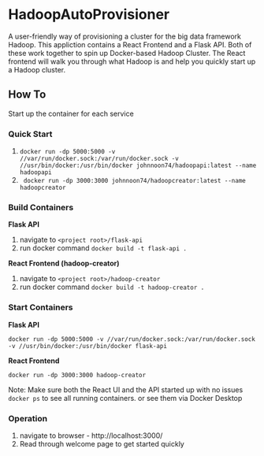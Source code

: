 # HadoopAutoProvisioner
A user-friendly way of provisioning a cluster for the big data framework Hadoop. This appliction contains a React Frontend and a Flask API. Both of these work together to spin up Docker-based Hadoop Cluster. The React frontend will walk you through what Hadoop is and help you quickly start up a Hadoop cluster. 

## How To
Start up the container for each service

### Quick Start
1. ``` docker run -dp 5000:5000 -v //var/run/docker.sock:/var/run/docker.sock -v //usr/bin/docker:/usr/bin/docker johnnoon74/hadoopapi:latest --name hadoopapi ```
2. ``` docker run -dp 3000:3000 johnnoon74/hadoopcreator:latest --name hadoopcreator```

### Build Containers
**Flask API**
1. navigate to ``` <project root>/flask-api ```
2. run docker command ``` docker build -t flask-api . ```


**React Frontend (hadoop-creator)**
1. navigate to ``` <project root>/hadoop-creator ```
2. run docker command ``` docker build -t hadoop-creator . ```

### Start Containers
**Flask API**

``` docker run -dp 5000:5000 -v //var/run/docker.sock:/var/run/docker.sock -v //usr/bin/docker:/usr/bin/docker flask-api ```

**React Frontend**

``` docker run -dp 3000:3000 hadoop-creator ```


Note: Make sure both the React UI and the API started up with no issues
``` docker ps ``` to see all running containers. or see them via Docker Desktop

### Operation
1. navigate to browser - http://localhost:3000/
2. Read through welcome page to get started quickly

